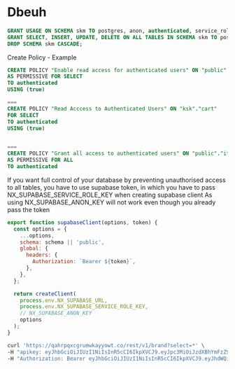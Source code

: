 # Dbeuh

```sql
GRANT USAGE ON SCHEMA skm TO postgres, anon, authenticated, service_role, dashboard_user;
GRANT SELECT, INSERT, UPDATE, DELETE ON ALL TABLES IN SCHEMA skm TO postgres, authenticated, service_role, dashboard_user, anon;
DROP SCHEMA skm CASCADE;
```

Create Policy - Example

```sql
CREATE POLICY "Enable read access for authenticated users" ON "public"."item"
AS PERMISSIVE FOR SELECT
TO authenticated
USING (true)

===
CREATE POLICY "Read Acccess to Authenticated Users" ON "ksk"."cart"
FOR SELECT
TO authenticated
USING (true)


===
CREATE POLICY "Grant all access to authenticated users" ON "public"."item"
AS PERMISSIVE FOR ALL
TO authenticated
```

If you want full control of your database by preventing unauthorised access to all tables, you have to use
supabase token, in which you have to pass NX_SUPABASE_SERVICE_ROLE_KEY when creating supabase client
As using NX_SUPABASE_ANON_KEY will not work even though you already pass the token

```js
export function supabaseClient(options, token) {
  const options = {
    ...options,
    schema: schema || 'public',
    global: {
      headers: {
        Authorization: `Bearer ${token}`,
      },
    },
  };

  return createClient(
    process.env.NX_SUPABASE_URL,
    process.env.NX_SUPABASE_SERVICE_ROLE_KEY,
    // NX_SUPABASE_ANON_KEY
    options
  );
}
```


```bash
curl 'https://qahrpqxcgrumwkayyowt.co/rest/v1/brand?select=*' \
-H "apikey: eyJhbGciOiJIUzI1NiIsInR5cCI6IkpXVCJ9.eyJpc3MiOiJzdXBhYmFzZSIsInJlZiI6InFhaHJwcXhjZ3J1bXdrYXl5b3d0Iiwicm9sZSI6ImFub24iLCJpYXQiOjE2NzI5MjA0MDEsImV4cCI6MTk4ODQ5NjQwMX0.71bfd4Z8jccfoPLJn-yxolOQNlYoJuY9TLOYvLRgPoY" \
-H "Authorization: Bearer eyJhbGciOiJIUzI1NiIsInR5cCI6IkpXVCJ9.eyJhdWQiOiJhdXRoZW50aWNhdGVkIiwiZXhwIjoxNjc0MjE5NTc4LCJzdWIiOiIwMDJkYjY1ZS1lZGNmLTQyNTMtODA0MS1kNDgzNjRlMTY3ODAiLCJlbWFpbCI6ImVrby5hbmRyaTlAZ21haWwuY29tIiwicGhvbmUiOiIiLCJhcHBfbWV0YWRhdGEiOnsicHJvdmlkZXIiOiJlbWFpbCIsInByb3ZpZGVycyI6WyJlbWFpbCJdfSwidXNlcl9tZXRhZGF0YSI6e30sInJvbGUiOiJhdXRoZW50aWNhdGVkIiwiYWFsIjoiYWFsMSIsImFtciI6W3sibWV0aG9kIjoicGFzc3dvcmQiLCJ0aW1lc3RhbXAiOjE2NzQyMTU5Nzh9XSwic2Vzc2lvbl9pZCI6IjYwNWVlY2EwLTNjZTUtNDE0Mi05MDE1LTVmZmIwZTZhNmM0NSJ9.o9jsXoErMywRWe_SJ49d4mERSwY5RZ3WQbVwwtXc4P4"
```
